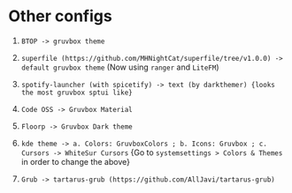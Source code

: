# Other configs

1. `BTOP -> gruvbox theme`

2. `superfile (https://github.com/MHNightCat/superfile/tree/v1.0.0) -> default gruvbox theme` (Now using `ranger` and `LiteFM`)

3. `spotify-launcher (with spicetify) -> text (by darkthemer) {looks the most gruvbox sptui like}`

4. `Code OSS -> Gruvbox Material`

5. `Floorp -> Gruvbox Dark theme`

6. `kde theme -> a. Colors: GruvboxColors ; b. Icons: Gruvbox ; c. Cursors -> WhiteSur Cursors` {Go to `systemsettings > Colors & Themes` in order to change the above}

7. `Grub -> tartarus-grub (https://github.com/AllJavi/tartarus-grub)`
